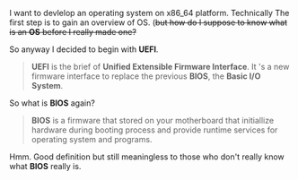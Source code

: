 I want to devlelop an operating system on x86_64 platform. Technically The first step is to gain an overview of OS. (~~but how do I suppose to know what is an **OS** before I really made one?~~

So anyway I decided to begin with **UEFI**. 

> **UEFI** is the brief of **Unified Extensible Firmware Interface**. It 's a new firmware interface to replace the previous **BIOS**, the **Basic I/O System**.

So what is **BIOS** again?  

> **BIOS** is a firmware that stored on your motherboard that initiallize hardware during booting process and provide runtime services for operating system and programs.

Hmm. Good definition but still meaningless to those who don't really know what **BIOS** really is.  

